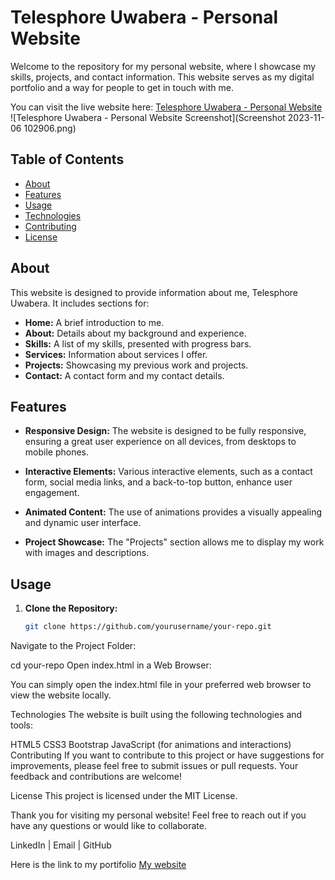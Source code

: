 # Telesphore Uwabera - Personal Website

Welcome to the repository for my personal website, where I showcase my skills, projects, and contact information. This website serves as my digital portfolio and a way for people to get in touch with me.

You can visit the live website here: [Telesphore Uwabera - Personal Website](https://uwaberatelesphore.netlify.app/)
![Telesphore Uwabera - Personal Website Screenshot](Screenshot 2023-11-06 102906.png)

## Table of Contents

- [About](#about)
- [Features](#features)
- [Usage](#usage)
- [Technologies](#technologies)
- [Contributing](#contributing)
- [License](#license)

## About

This website is designed to provide information about me, Telesphore Uwabera. It includes sections for:

- **Home:** A brief introduction to me.
- **About:** Details about my background and experience.
- **Skills:** A list of my skills, presented with progress bars.
- **Services:** Information about services I offer.
- **Projects:** Showcasing my previous work and projects.
- **Contact:** A contact form and my contact details.

## Features

- **Responsive Design:** The website is designed to be fully responsive, ensuring a great user experience on all devices, from desktops to mobile phones.

- **Interactive Elements:** Various interactive elements, such as a contact form, social media links, and a back-to-top button, enhance user engagement.

- **Animated Content:** The use of animations provides a visually appealing and dynamic user interface.

- **Project Showcase:** The "Projects" section allows me to display my work with images and descriptions.

## Usage

1. **Clone the Repository:**

   ```bash
   git clone https://github.com/yourusername/your-repo.git
Navigate to the Project Folder:

cd your-repo
Open index.html in a Web Browser:

You can simply open the index.html file in your preferred web browser to view the website locally.

Technologies
The website is built using the following technologies and tools:

HTML5
CSS3
Bootstrap
JavaScript (for animations and interactions)
Contributing
If you want to contribute to this project or have suggestions for improvements, please feel free to submit issues or pull requests. Your feedback and contributions are welcome!

License
This project is licensed under the MIT License.

Thank you for visiting my personal website! Feel free to reach out if you have any questions or would like to collaborate.

LinkedIn | Email | GitHub

Here is the link to my portifolio [My website](https://uwaberatelesphore.netlify.app/)
